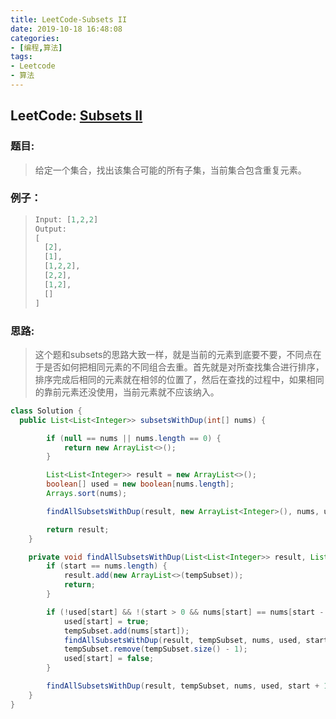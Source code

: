 ```yaml
---
title: LeetCode-Subsets II
date: 2019-10-18 16:48:08
categories:
- [编程,算法]
tags:
- Leetcode
- 算法
---
```




## LeetCode: [Subsets II](https://leetcode.com/problems/subsets-ii/)

### 题目:

> 给定一个集合，找出该集合可能的所有子集，当前集合包含重复元素。

### 例子：

> ```java
> Input: [1,2,2]
> Output:
> [
>   [2],
>   [1],
>   [1,2,2],
>   [2,2],
>   [1,2],
>   []
> ]
> ```

### 思路:

> 这个题和subsets的思路大致一样，就是当前的元素到底要不要，不同点在于是否如何把相同元素的不同组合去重。首先就是对所查找集合进行排序，排序完成后相同的元素就在相邻的位置了，然后在查找的过程中，如果相同的靠前元素还没使用，当前元素就不应该纳入。

```java
class Solution {
  public List<List<Integer>> subsetsWithDup(int[] nums) {

        if (null == nums || nums.length == 0) {
            return new ArrayList<>();
        }

        List<List<Integer>> result = new ArrayList<>();
        boolean[] used = new boolean[nums.length];
        Arrays.sort(nums);

        findAllSubsetsWithDup(result, new ArrayList<Integer>(), nums, used, 0);

        return result;
    }

    private void findAllSubsetsWithDup(List<List<Integer>> result, List<Integer> tempSubset, int[] nums, boolean[] used, int start) {
        if (start == nums.length) {
            result.add(new ArrayList<>(tempSubset));
            return;
        }

        if (!used[start] && !(start > 0 && nums[start] == nums[start - 1] && !used[start - 1])) {
            used[start] = true;
            tempSubset.add(nums[start]);
            findAllSubsetsWithDup(result, tempSubset, nums, used, start + 1);
            tempSubset.remove(tempSubset.size() - 1);
            used[start] = false;
        }

        findAllSubsetsWithDup(result, tempSubset, nums, used, start + 1);
    }
}
```


